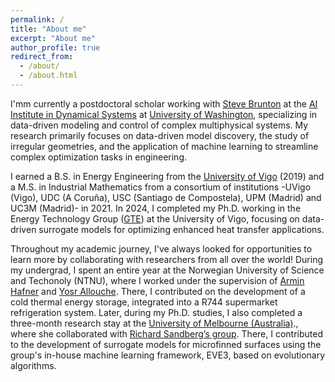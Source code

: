 ```yaml
---
permalink: /
title: "About me"
excerpt: "About me"
author_profile: true
redirect_from: 
  - /about/
  - /about.html
---
```

I'mm currently a postdoctoral scholar working with <a href="https://www.eigensteve.com/">Steve Brunton</a> at the <a href="https://dynamicsai.org/">AI Institute in Dynamical Systems</a> at <a href="https://www.me.washington.edu/">University of Washington</a>, specializing in data-driven modeling and control of complex multiphysical systems. My research primarily focuses on data-driven model discovery, the study of irregular geometries, and the application of machine learning to streamline complex optimization tasks in engineering. 

I earned a B.S. in Energy Engineering from the <a href="https://www.uvigo.gal/en">University of Vigo</a> (2019) and a M.S. in Industrial Mathematics from a consortium of institutions -UVigo (Vigo), UDC (A Coruña), USC (Santiago de Compostela), UPM (Madrid) and UC3M (Madrid)- in 2021. In 2024, I completed my Ph.D. working in the Energy Technology Group (<a href="[https://www.uvigo.gal/en](https://www.linkedin.com/company/gteuvigo/posts/?feedView=all)">GTE</a>) at the University of Vigo, focusing on data-driven surrogate models for optimizing enhanced heat transfer applications. 

Throughout my academic journey, I've always looked for opportunities to learn more by collaborating with researchers from all over the world! During my undergrad, I spent an entire year at the Norwegian University of Science and Techonoly (NTNU), where I worked under the supervision of <a href="https://www.uvigo.gal/en](https://www.ntnu.edu/employees/armin.hafner)">Armin Hafner</a> and <a href="https://www.linkedin.com/in/yosr-allouche-ph-d-6465831b/?originalSubdomain=fr)">Yosr Allouche</a>. There, I contributed on the development of a cold thermal energy storage, integrated into a R744 supermarket refrigeration system. Later, during my Ph.D. studies, I also completed a three-month research stay at the <a href="https://www.unimelb.edu.au/">University of Melbourne (Australia)</a>., where she collaborated with <a href="https://findanexpert.unimelb.edu.au/profile/742813-richard-sandberg">Richard Sandberg’s group</a>. There, I contributed to the development of surrogate models for microfinned surfaces using the group's in-house machine learning framework, EVE3, based on evolutionary algorithms.
